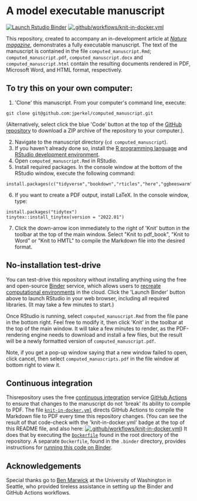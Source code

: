# A model executable manuscript

<!-- badges: start -->

[![Launch Rstudio Binder](http://mybinder.org/badge_logo.svg)](https://mybinder.org/v2/gh/jperkel/computed_manuscript/main?urlpath=rstudio) [![.github/workflows/knit-in-docker.yml](https://github.com/jperkel/computed_manuscript/actions/workflows/knit-in-docker.yml/badge.svg)](https://github.com/jperkel/computed_manuscript/actions/workflows/knit-in-docker.yml)

<!-- badges: end -->

This repository, created to accompany an in-development article at [*Nature magazine*](https://www.nature.com), demonstrates a fully executable manuscript. The text of the manuscript is contained in the file `computed_manuscript.Rmd`; `computed_manuscript.pdf`, `computed_manuscript.docx` and `computed_manuscript.html` contain the resulting documents rendered in PDF, Microsoft Word, and HTML format, respectively.

## To try this on your own computer:

1.  'Clone' this manuscript. From your computer's command line, execute:

```
git clone git@github.com:jperkel/computed_manuscript.git
```

(Alternatively, select click the blue 'Code' button at the top of the [GitHub repository](https://github.com/jperkel/computed_manuscript) to download a ZIP archive of the repository to your computer.). 

2.  Navigate to the manuscript directory (`cd computed_manuscript`).
3.  If you haven't already done so, install the [R programming language](https://cran.r-project.org/) and [RStudio development environment](https://www.rstudio.com/).
4.  Open `computed_manuscript.Rmd` in RStudio.
5.  Install required packages. In the console window at the bottom of the RStudio window, execute the following command:

```
install.packages(c("tidyverse","bookdown","rticles","here","ggbeeswarm"))
```

6.  If you want to create a PDF output, install LaTeX. In the console window, type:

```
install.packages("tidytex")
tinytex::install_tinytex(version = "2022.01")
```

7.  Click the down-arrow icon immediately to the right of 'Knit' button in the toolbar at the top of the main window. Select "Knit to pdf_book", "Knit to Word" or "Knit to HMTL" to compile the Markdown file into the desired format.

## No-installation test-drive 

You can test-drive this repository without installing anything using the free and open-source [Binder](https://mybinder.org/) service, which allows users to [recreate computational environments](https://www.nature.com/articles/d41586-019-03366-x) in the cloud. Click the 'Launch Binder' button above to launch RStudio in your web browser, including all required libraries. (It may take a few minutes to start.)

Once RStudio is running, select `computed_manuscript.Rmd` from the file pane in the bottom right. Feel free to modify it, then click 'Knit' in the toolbar at the top of the main window. It will take a few minutes to render, as the PDF-rendering engine needs to download and install a few files, but the result will be a newly formatted version of `computed_manuscript.pdf`.

Note, if you get a pop-up window saying that a new window failed to open, click cancel, then select `computed_manuscripts.pdf` in the file window at bottom right to view it.

## Continuous integration

Thisrepository uses the free [continuous integration](https://www.nature.com/articles/550143a) service [GitHub Actions](https://docs.github.com/en/actions) to ensure that changes to the manuscript do not 'break' its ability to compile to PDF. The file [`knit-in-docker.yml`](https://github.com/jperkel/computed_manuscript/blob/main/.github/workflows/knit-in-docker.yml) directs GitHub Actions to compile the Markdown file to PDF every time this repository changes. (You can see the result of that code-check with the 'knit-in-docker.yml' badge at the top of this README file, and also here: [![.github/workflows/knit-in-docker.yml](https://github.com/jperkel/computed_manuscript/actions/workflows/knit-in-docker.yml/badge.svg)](https://github.com/jperkel/computed_manuscript/actions/workflows/knit-in-docker.yml)) It does that by executing the [`Dockerfile`](https://github.com/jperkel/computed_manuscript/blob/main/Dockerfile) found in the root directory of the repository. A separate `Dockerfile`, found in the `.binder` directory, provides instructions for [running this code on Binder](https://github.com/jperkel/computed_manuscript/blob/main/.binder/Dockerfile).

## Acknowledgements

Special thanks go to [Ben Marwick](https://github.com/benmarwick/) at the University of Washington in Seattle, who provided tireless assistance in setting up the Binder and GitHub Actions workflows. 